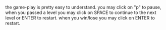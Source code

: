 the game-play is pretty easy to understand.
you may click on "p" to pause, when you passed a level you may click on SPACE to continue to the next level or ENTER to restart.
when you win/lose you may click on ENTER to restart.
